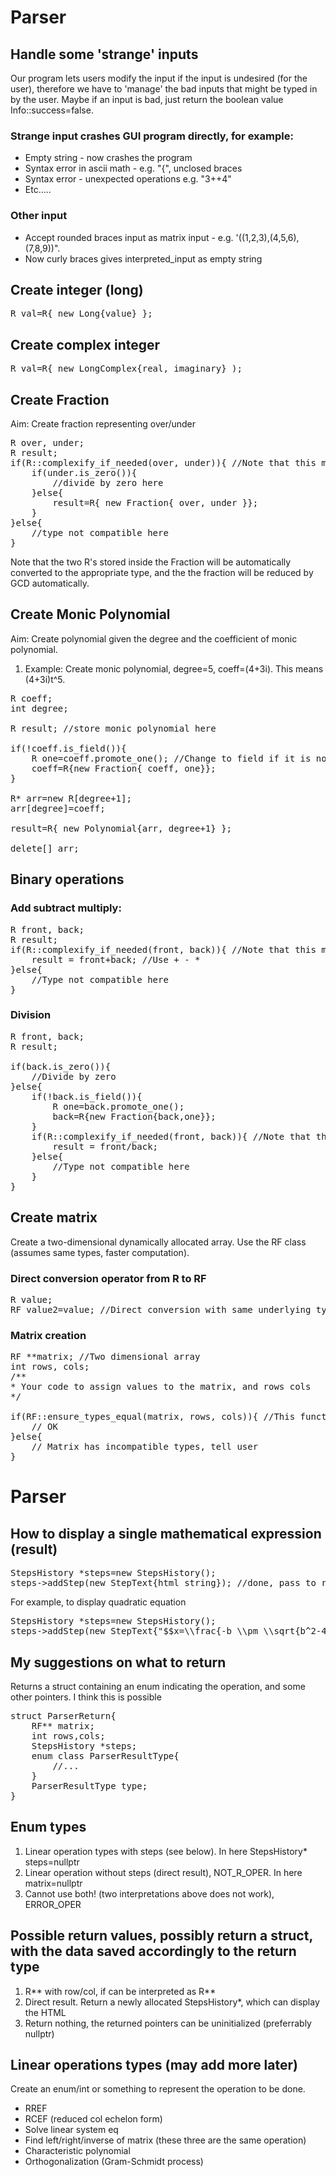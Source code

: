 # Parser
## Handle some 'strange' inputs
Our program lets users modify the input if the input is undesired (for the user), therefore we have to 'manage' the bad inputs that might be typed in by the user. Maybe if an input is bad, just return the boolean value Info::success=false.
### Strange input crashes GUI program directly, for example:
 * Empty string - now crashes the program
 * Syntax error in ascii math - e.g. "{", unclosed braces
 * Syntax error - unexpected operations e.g. "3++4"
 * Etc.....
### Other input
 * Accept rounded braces input as matrix input - e.g. '((1,2,3),(4,5,6),(7,8,9))".
 * Now curly braces gives interpreted_input as empty string
## Create integer (long)
<pre>
R val=R{ new Long{value} };
</pre>

## Create complex integer
<pre>
R val=R{ new LongComplex{real, imaginary} );
</pre>

## Create Fraction
Aim: Create fraction representing over/under
<pre>
R over, under;
R result;
if(R::complexify_if_needed(over, under)){ //Note that this may change the values of over, under.
    if(under.is_zero()){
        //divide by zero here
    }else{
        result=R{ new Fraction{ over, under }};
    }
}else{
    //type not compatible here
}
</pre>

Note that the two R's stored inside the Fraction will be automatically converted to the appropriate type, and the the fraction will be reduced by GCD automatically.

## Create Monic Polynomial
Aim: Create polynomial given the degree and the coefficient of monic polynomial.
1. Example: Create monic polynomial, degree=5, coeff=(4+3i). This means (4+3i)t^5.
<pre>
R coeff;
int degree;

R result; //store monic polynomial here

if(!coeff.is_field()){
    R one=coeff.promote_one(); //Change to field if it is not
    coeff=R{new Fraction{ coeff, one}};
}

R* arr=new R[degree+1];
arr[degree]=coeff;

result=R{ new Polynomial{arr, degree+1} };

delete[] arr;
</pre>

## Binary operations
### Add subtract multiply:
<pre>
R front, back;
R result;
if(R::complexify_if_needed(front, back)){ //Note that this may change the values of over, under.
    result = front+back; //Use + - * 
}else{
    //Type not compatible here
}
</pre>
### Division
<pre>
R front, back;
R result;

if(back.is_zero()){
    //Divide by zero
}else{
    if(!back.is_field()){
        R one=back.promote_one();
        back=R{new Fraction{back,one}};
    }
    if(R::complexify_if_needed(front, back)){ //Note that this may change the values of over, under.
        result = front/back;
    }else{
        //Type not compatible here
    }
}
</pre>

## Create matrix
Create a two-dimensional dynamically allocated array. Use the RF class (assumes same types, faster computation).
### Direct conversion operator from R to RF
<pre>
R value;
RF value2=value; //Direct conversion with same underlying type, and same value
</pre>
### Matrix creation
<pre>
RF **matrix; //Two dimensional array
int rows, cols;
/**
* Your code to assign values to the matrix, and rows cols
*/

if(RF::ensure_types_equal(matrix, rows, cols)){ //This function directly changes the values of the entries of the matrix, so no need to delete
    // OK
}else{
    // Matrix has incompatible types, tell user
}
</pre>

# Parser
## How to display a single mathematical expression (result)
<pre>
StepsHistory *steps=new StepsHistory();
steps->addStep(new StepText{html_string}); //done, pass to return, no need to dealloc since addStep does not copy the given object
</pre>
For example, to display quadratic equation
<pre>
StepsHistory *steps=new StepsHistory();
steps->addStep(new StepText{"$$x=\\frac{-b \\pm \\sqrt{b^2-4ac}}{2a}$$"}); //done, pass to return
</pre>
## My suggestions on what to return
Returns a struct containing an enum indicating the operation, and some other pointers. I think this is possible
<pre>
struct ParserReturn{
    RF** matrix;
    int rows,cols;
    StepsHistory *steps;
    enum class ParserResultType{
        //...
    }
    ParserResultType type;
}
</pre>
## Enum types
1. Linear operation types with steps (see below). In here StepsHistory* steps=nullptr
2. Linear operation without steps (direct result), NOT_R_OPER. In here matrix=nullptr
3. Cannot use both! (two interpretations above does not work), ERROR_OPER
## Possible return values, possibly return a struct, with the data saved accordingly to the return type
1. R** with row/col, if can be interpreted as R**
2. Direct result. Return a newly allocated StepsHistory*, which can display the HTML
3. Return nothing, the returned pointers can be uninitialized (preferrably nullptr)

## Linear operations types (may add more later)
Create an enum/int or something to represent the operation to be done. 
* RREF
* RCEF (reduced col echelon form)
* Solve linear system eq
* Find left/right/inverse of matrix (these three are the same operation)
* Characteristic polynomial
* Orthogonalization (Gram-Schmidt process)
